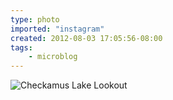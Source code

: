 ```yaml
---
type: photo
imported: "instagram"
created: 2012-08-03 17:05:56-08:00
tags:
    - microblog
---
```

![Checkamus Lake Lookout](/media/images/photos/2012/08/8147494b846ef68db1a05bd05530480f.jpg)

